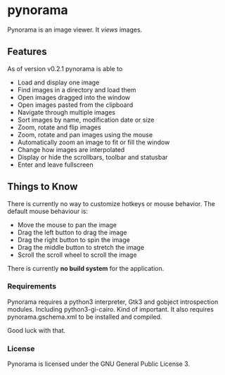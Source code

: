 pynorama
========

Pynorama is an image viewer. It *views* images.

Features
--------

As of version v0.2.1 pynorama is able to

* Load and display one image
* Find images in a directory and load them
* Open images dragged into the window 
* Open images pasted from the clipboard
* Navigate through multiple images
* Sort images by name, modification date or size
* Zoom, rotate and flip images
* Zoom, rotate and pan images using the mouse
* Automatically zoom an image to fit or fill the window
* Change how images are interpolated
* Display or hide the scrollbars, toolbar and statusbar
* Enter and leave fullscreen

Things to Know
--------------

There is currently no way to customize hotkeys or mouse behavior.
The default mouse behaviour is:

- Move the mouse to pan the image
- Drag the left button to drag the image
- Drag the right button to spin the image
- Drag the middle button to stretch the image
- Scroll the scroll wheel to scroll the image

There is currently __no build system__ for the application.

### Requirements

Pynorama requires a python3 interpreter, Gtk3 and gobject introspection modules.
Including python3-gi-cairo. Kind of important.
It also requires pynorama.gschema.xml to be installed and compiled.

Good luck with that.

### License

Pynorama is licensed under the GNU General Public License 3.
